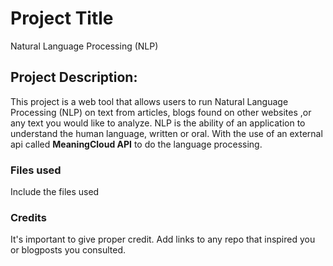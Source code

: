 # Project Title
Natural Language Processing (NLP) 

## Project Description:
 This project is a web tool that allows users to run Natural Language Processing (NLP) on text from articles, blogs found on other websites ,or any text you would like to analyze. NLP is the ability of an application to understand the human language, written or oral.
With the use of an external api called **MeaningCloud API** to do the language processing.

### Files used
Include the files used

### Credits
It's important to give proper credit. Add links to any repo that inspired you or blogposts you consulted.

